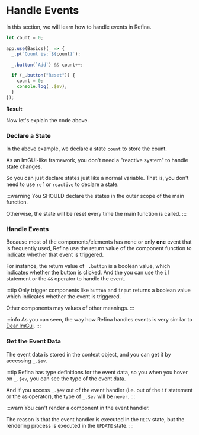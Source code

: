 <script setup>   
import EventHandling from "../../components/event-handling.r.vue";
</script>

# Handle Events

In this section, we will learn how to handle events in Refina.

```ts
let count = 0;

app.use(Basics)(_ => {
  _.p(`Count is: ${count}`);

  _.button(`Add`) && count++;

  if (_.button("Reset")) {
    count = 0;
    console.log(_.$ev);
  }
});
```

**Result**

<EventHandling />

Now let's explain the code above.

### Declare a State

In the above example, we declare a state `count` to store the count.

As an ImGUI-like framework, you don't need a "reactive system" to handle state changes.

So you can just declare states just like a normal variable. That is, you don't need to use `ref` or `reactive` to declare a state.

:::warning
You SHOULD declare the states in the outer scope of the main function.

Otherwise, the state will be reset every time the main function is called.
:::

### Handle Events

Because most of the components/elements has none or only **one** event that is frequently used, Refina use the return value of the component function to indicate whether that event is triggered.

For instance, the return value of `_.button` is a boolean value, which indicates whether the button is clicked. And the you can use the `if` statement or the `&&` operator to handle the event.

:::tip
Only trigger components like `button` and `input` returns a boolean value which indicates whether the event is triggered.

Other components may values of other meanings.
:::

:::info
As you can seen, the way how Refina handles events is very similar to [Dear ImGui](https://github.com/ocornut/imgui).
:::

### Get the Event Data

The event data is stored in the context object, and you can get it by accessing `_.$ev`.

:::tip
Refina has type definitions for the event data, so you when you hover on `_.$ev`, you can see the type of the event data.

And if you access `_.$ev` out of the event handler (i.e. out of the `if` statement or the `&&` operator), the type of `_.$ev` will be `never`.
:::

:::warn
You can't render a component in the event handler.

The reason is that the event handler is executed in the `RECV` state, but the rendering process is executed in the `UPDATE` state.
:::
